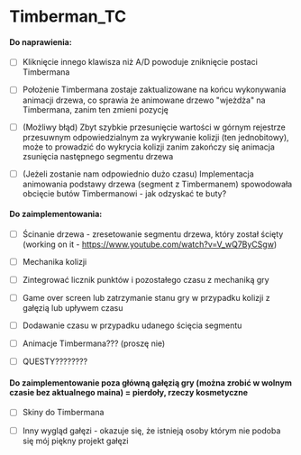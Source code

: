 # Timberman_TC

#### Do naprawienia:
- [ ] Kliknięcie innego klawisza niż A/D powoduje zniknięcie postaci Timbermana
- [ ] Położenie Timbermana zostaje zaktualizowane na końcu wykonywania animacji drzewa, co sprawia że animowane drzewo "wjeżdża" na Timbermana, zanim ten zmieni pozycję
- [ ] (Możliwy błąd) Zbyt szybkie przesunięcie wartości w górnym rejestrze przesuwnym odpowiedzialnym za wykrywanie kolizji (ten jednobitowy), może to prowadzić do wykrycia kolizji zanim zakończy się animacja zsunięcia następnego segmentu drzewa
- [ ] (Jeżeli zostanie nam odpowiednio dużo czasu) Implementacja animowania podstawy drzewa (segment z Timbermanem) spowodowała obcięcie butów Timbermanowi - jak odzyskać te buty?


#### Do zaimplementowania:
- [ ] Ścinanie drzewa - zresetowanie segmentu drzewa, który został ścięty (working on it - https://www.youtube.com/watch?v=V_wQ7ByCSgw)
- [ ] Mechanika kolizji
- [ ] Zintegrować licznik punktów i pozostałego czasu z mechaniką gry
- [ ] Game over screen lub zatrzymanie stanu gry w przypadku kolizji z gałęzią lub upływem czasu
- [ ] Dodawanie czasu w przypadku udanego ścięcia segmentu
- [ ] Animacje Timbermana??? (proszę nie)
- [ ] QUESTY????????


#### Do zaimplementowanie poza główną gałęzią gry (można zrobić w wolnym czasie bez aktualnego maina) = pierdoły, rzeczy kosmetyczne
- [ ] Skiny do Timbermana
- [ ] Inny wygląd gałęzi -  okazuje się, że istnieją osoby którym nie podoba się mój piękny projekt gałęzi



